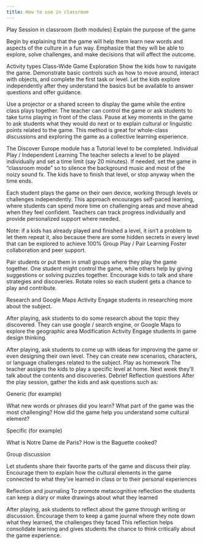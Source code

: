 ```yaml
---
title: How to use in classroom
---
```


Play Session in classroom (both modules)
Explain the purpose of the game

Begin by explaining that the game will help them learn new words and aspects of the culture in a fun way. Emphasize that they will be able to explore, solve challenges, and make decisions that will affect the outcome.

Activity types
Class-Wide Game Exploration
Show the kids how to navigate the game. Demonstrate basic controls such as how to move around, interact with objects, and complete the first task or level.
Let the kids explore independently after they understand the basics but be available to answer questions and offer guidance.

Use a projector or a shared screen to display the game while the entire class plays together. The teacher can control the game or ask students to take turns playing in front of the class.
Pause at key moments in the game to ask students what they would do next or to explain cultural or linguistic points related to the game.
This method is great for whole-class discussions and exploring the game as a collective learning experience.

The Discover Europe module has a Tutorial level to be completed.
Individual Play / Independent Learning
The teacher selects a level to be played individually and set a time limit (say 20 minutes).
If needed, set the game in “classroom mode” so to silence the background music and most of the noizy sound fx.
The kids have to finish that level, or stop anyway when the time ends.

Each student plays the game on their own device, working through levels or challenges independently.
This approach encourages self-paced learning, where students can spend more time on challenging areas and move ahead when they feel confident.
Teachers can track progress individually and provide personalized support where needed.

Note: if a kids has already played and finished a level, it isn’t a problem to let them repeat it, also because there are some hidden secrets in every level that can be explored to achieve 100%
Group Play / Pair Learning
Foster collaboration and peer support.

Pair students or put them in small groups where they play the game together. One student might control the game, while others help by giving suggestions or solving puzzles together.
Encourage kids to talk and share strategies and discoveries.
Rotate roles so each student gets a chance to play and contribute.

Research and Google Maps Activity
Engage students in researching more about the subject.

After playing, ask students to do some research about the topic they discovered.
They can use google / search engine, or Google Maps to explore the geographic area
Modification Activity
Engage students in game design thinking.

After playing, ask students to come up with ideas for improving the game or even designing their own level.
They can create new scenarios, characters, or language challenges related to the subject.
Play as homework
The teacher assigns the kids to play a specific level at home. Next week they’ll talk about the contents and discoveries.
Debrief
Reflection questions
After the play session, gather the kids and ask questions such as:

Generic (for example)

What new words or phrases did you learn?
What part of the game was the most challenging?
How did the game help you understand some cultural element?

Specific (for example)

What is Notre Dame de Paris?
How is the Baguette cooked?



Group discussion

Let students share their favorite parts of the game and discuss their play.
Encourage them to explain how the cultural elements in the game connected to what they’ve learned in class or to their personal experiences

Reflection and journaling
To promote metacognitive reflection the students can keep a diary or make drawings about what they learned

After playing, ask students to reflect about the game through writing or discussion.
Encourage them to keep a game journal where they note down what they learned, the challenges they faced
This reflection helps consolidate learning and gives students the chance to think critically about the game experience.
